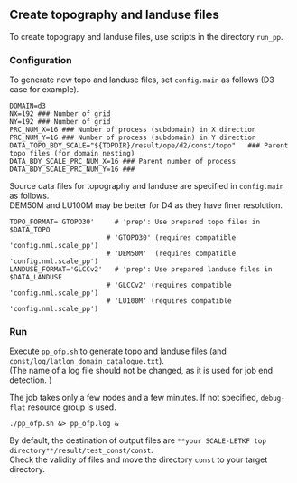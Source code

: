 ## Create topography and landuse files

To create topograpy and landuse files, use scripts in the directory `run_pp`.

### Configuration

To generate new topo and landuse files, set `config.main` as follows (D3 case for example). 
```
DOMAIN=d3
NX=192 ### Number of grid
NY=192 ### Number of grid
PRC_NUM_X=16 ### Number of process (subdomain) in X direction
PRC_NUM_Y=16 ### Number of process (subdomain) in Y direction 
DATA_TOPO_BDY_SCALE="${TOPDIR}/result/ope/d2/const/topo"   ### Parent topo files (for domain nesting) 
DATA_BDY_SCALE_PRC_NUM_X=16 ### Parent number of process  
DATA_BDY_SCALE_PRC_NUM_Y=16 ### 
```

Source data files for topography and landuse are specified in `config.main` as follows.   
DEM50M and LU100M may be better for D4 as they have finer resolution. 

```
TOPO_FORMAT='GTOPO30'     # 'prep': Use prepared topo files in $DATA_TOPO
                        # 'GTOPO30' (requires compatible 'config.nml.scale_pp')
                        # 'DEM50M'  (requires compatible 'config.nml.scale_pp')
LANDUSE_FORMAT='GLCCv2'   # 'prep': Use prepared landuse files in $DATA_LANDUSE
                        # 'GLCCv2' (requires compatible 'config.nml.scale_pp')
                        # 'LU100M' (requires compatible 'config.nml.scale_pp')
```

### Run
 
Execute `pp_ofp.sh` to generate topo and landuse files (and `const/log/latlon_domain_catalogue.txt`).   
(The name of a log file should not be changed, as it is used for job end detection. )

The job takes only a few nodes and a few minutes. If not specified, `debug-flat` resource group is used. 
```
./pp_ofp.sh &> pp_ofp.log &
```
By default, the destination of output files are `**your SCALE-LETKF top directory**/result/test_const/const`.  
Check the validity of files and move the directory `const` to your target directory. 
